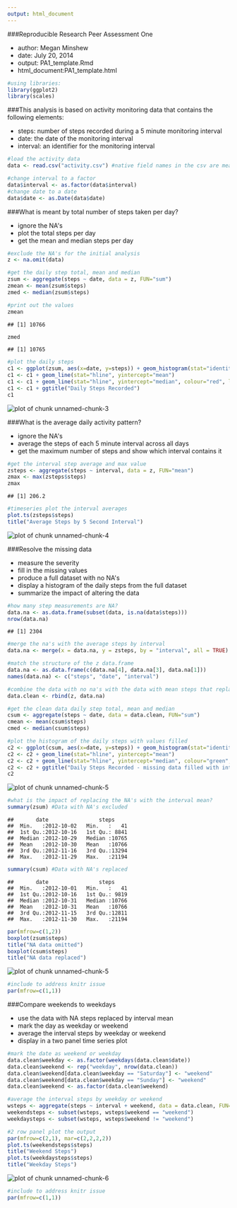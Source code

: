 ```yaml
---
output: html_document
---
```

###Reproducible Research Peer Assessment One
* author: Megan Minshew
* date: July 20, 2014
* output: PA1_template.Rmd
* html_document:PA1_template.html


```r
#using libraries:
library(ggplot2)
library(scales)
```

###This analysis is based on activity monitoring data that contains the following elements:
* steps: number of steps recorded during a 5 minute monitoring interval
* date: the date of the monitoring interval
* interval: an identifier for the monitoring interval


```r
#load the activity data
data <- read.csv("activity.csv") #native field names in the csv are meaningful and useable

#change interval to a factor
data$interval <- as.factor(data$interval)
#change date to a date
data$date <- as.Date(data$date)
```
###What is meant by total number of steps taken per day?
* ignore the NA's
* plot the total steps per day
* get the mean and median steps per day


```r
#exclude the NA's for the initial analysis
z <- na.omit(data)

#get the daily step total, mean and median
zsum <- aggregate(steps ~ date, data = z, FUN="sum")
zmean <- mean(zsum$steps)
zmed <- median(zsum$steps)

#print out the values
zmean
```

```
## [1] 10766
```

```r
zmed
```

```
## [1] 10765
```

```r
#plot the daily steps
c1 <- ggplot(zsum, aes(x=date, y=steps)) + geom_histogram(stat="identity", fill="grey", colour="black")
c1 <- c1 + geom_line(stat="hline", yintercept="mean") 
c1 <- c1 + geom_line(stat="hline", yintercept="median", colour="red", linetype="dashed")
c1 <- c1 + ggtitle("Daily Steps Recorded")
c1
```

![plot of chunk unnamed-chunk-3](figure/unnamed-chunk-3.png) 

###What is the average daily activity pattern?
* ignore the NA's
* average the steps of each 5 minute interval across all days
* get the maximum number of steps and show which interval contains it


```r
#get the interval step average and max value
zsteps <- aggregate(steps ~ interval, data = z, FUN="mean")
zmax <- max(zsteps$steps)
zmax
```

```
## [1] 206.2
```

```r
#timeseries plot the interval averages
plot.ts(zsteps$steps)
title("Average Steps by 5 Second Interval")
```

![plot of chunk unnamed-chunk-4](figure/unnamed-chunk-4.png) 

###Resolve the missing data
* measure the severity
* fill in the missing values
* produce a full dataset with no NA's
* display a histogram of the daily steps from the full dataset
* summarize the impact of altering the data


```r
#how many step measurements are NA?
data.na <- as.data.frame(subset(data, is.na(data$steps)))
nrow(data.na)
```

```
## [1] 2304
```

```r
#merge the na's with the average steps by interval
data.na <- merge(x = data.na, y = zsteps, by = "interval", all = TRUE)

#match the structure of the z data.frame
data.na <- as.data.frame(c(data.na[4], data.na[3], data.na[1]))
names(data.na) <- c("steps", "date", "interval")

#combine the data with no na's with the data with mean steps that replace na's
data.clean <- rbind(z, data.na)

#get the clean data daily step total, mean and median
csum <- aggregate(steps ~ date, data = data.clean, FUN="sum")
cmean <- mean(csum$steps)
cmed <- median(csum$steps)

#plot the histogram of the daily steps with values filled
c2 <- ggplot(csum, aes(x=date, y=steps)) + geom_histogram(stat="identity", fill="yellow", colour="black")
c2 <- c2 + geom_line(stat="hline", yintercept="mean") 
c2 <- c2 + geom_line(stat="hline", yintercept="median", colour="green", linetype="dashed")
c2 <- c2 + ggtitle("Daily Steps Recorded - missing data filled with interval averages")
c2
```

![plot of chunk unnamed-chunk-5](figure/unnamed-chunk-51.png) 

```r
#what is the impact of replacing the NA's with the interval mean?
summary(zsum) #Data with NA's excluded
```

```
##       date                steps      
##  Min.   :2012-10-02   Min.   :   41  
##  1st Qu.:2012-10-16   1st Qu.: 8841  
##  Median :2012-10-29   Median :10765  
##  Mean   :2012-10-30   Mean   :10766  
##  3rd Qu.:2012-11-16   3rd Qu.:13294  
##  Max.   :2012-11-29   Max.   :21194
```

```r
summary(csum) #Data with NA's replaced
```

```
##       date                steps      
##  Min.   :2012-10-01   Min.   :   41  
##  1st Qu.:2012-10-16   1st Qu.: 9819  
##  Median :2012-10-31   Median :10766  
##  Mean   :2012-10-31   Mean   :10766  
##  3rd Qu.:2012-11-15   3rd Qu.:12811  
##  Max.   :2012-11-30   Max.   :21194
```

```r
par(mfrow=c(1,2))
boxplot(zsum$steps)
title("NA data omitted")
boxplot(csum$steps)
title("NA data replaced")
```

![plot of chunk unnamed-chunk-5](figure/unnamed-chunk-52.png) 

```r
#include to address knitr issue
par(mfrow=c(1,1))
```
###Compare weekends to weekdays
* use the data with NA steps replaced by interval mean
* mark the day as weekday or weekend
* average the interval steps by weekday or weekend
* display in a two panel time series plot


```r
#mark the date as weekend or weekday
data.clean$weekday <- as.factor(weekdays(data.clean$date))
data.clean$weekend <- rep("weekday", nrow(data.clean))
data.clean$weekend[data.clean$weekday == "Saturday"] <- "weekend"
data.clean$weekend[data.clean$weekday == "Sunday"] <- "weekend"
data.clean$weekend <- as.factor(data.clean$weekend)

#average the interval steps by weekday or weekend
wsteps <- aggregate(steps ~ interval + weekend, data = data.clean, FUN="mean")
weekendsteps <- subset(wsteps, wsteps$weekend == "weekend")
weekdaysteps <- subset(wsteps, wsteps$weekend != "weekend")

#2 row panel plot the output
par(mfrow=c(2,1), mar=c(2,2,2,2))
plot.ts(weekendsteps$steps)
title("Weekend Steps")
plot.ts(weekdaysteps$steps)
title("Weekday Steps")
```

![plot of chunk unnamed-chunk-6](figure/unnamed-chunk-6.png) 

```r
#include to address knitr issue
par(mfrow=c(1,1))
```
